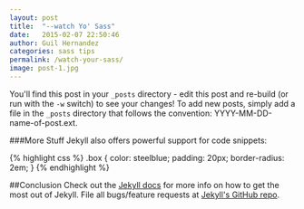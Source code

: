 ```yaml
---
layout: post
title:  "--watch Yo' Sass"
date:   2015-02-07 22:50:46
author: Guil Hernandez
categories: sass tips
permalink: /watch-your-sass/
image: post-1.jpg
---
```


You'll find this post in your `_posts` directory - edit this post and re-build (or run with the `-w` switch) to see your changes!
To add new posts, simply add a file in the `_posts` directory that follows the convention: YYYY-MM-DD-name-of-post.ext.

###More Stuff
Jekyll also offers powerful support for code snippets:

{% highlight css %}
.box {
 color: steelblue;
 padding: 20px;
 border-radius: 2em;
}
{% endhighlight %}

##Conclusion
Check out the [Jekyll docs][jekyll] for more info on how to get the most out of Jekyll. File all bugs/feature requests at [Jekyll's GitHub repo][jekyll-gh].

[jekyll-gh]: https://github.com/jekyll/jekyll
[jekyll]:    http://jekyllrb.com
